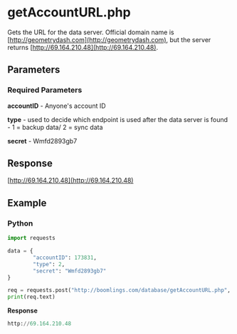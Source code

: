 # getAccountURL.php

Gets the URL for the data server. Official domain name is [http://geometrydash.com](http://geometrydash.com), but the server returns [http://69.164.210.48](http://69.164.210.48).

## Parameters

### Required Parameters

**accountID** - Anyone's account ID

**type** - used to decide which endpoint is used after the data server is found - 1 = backup data/ 2 = sync data

**secret** - Wmfd2893gb7

## Response

[http://69.164.210.48](http://69.164.210.48)

## Example

<!-- tabs:start -->

### **Python**

```py
import requests

data = {
        "accountID": 173831,
        "type": 2,
        "secret": "Wmfd2893gb7"
}

req = requests.post("http://boomlings.com/database/getAccountURL.php", data=data)
print(req.text)
```

**Response**

```py
http://69.164.210.48
```

<!-- tabs:end -->
